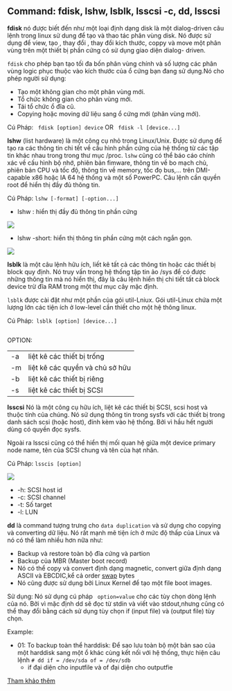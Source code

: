 ## Command: fdisk, lshw, lsblk, lsscsi -c, dd, lsscsi

**fdisk** nó được biết đến như một loại định dạng disk là một dialog-driven câu lệnh trong linux sử dung để tạo và thao tác phân vùng disk. Nó được sử dụng để view, tạo , thay đổi , thay đổi kích thước, coppy và move một phân vùng trên một thiết bị phần cứng có sử dụng giao diện dialog- driven.

`fdisk` cho phép bạn tạo tối đa bốn phân vùng chính và số lượng các phân vùng logic phục thuộc vào kích thước của ổ cứng bạn đang sử dụng.Nó cho phép người sử dụng:
- Tạo một không gian cho một phân vùng mới.
- Tổ chức không gian cho phân vùng mới.
- Tái tổ chức ổ đĩa cũ.
- Copying hoặc moving dữ liệu sang ổ cứng mới (phân vùng mới).

Cú Pháp: ` fdisk [option] device` OR ` fdisk -l [device...]`

**lshw** (list hardware) là một công cụ nhỏ trong Linux/Unix. Được sử dụng để tạo ra các thông tin chi tết về cấu hình phần cứng của hệ thống từ các tập tin khác nhau trong trong thư mục /proc. `lshw` cũng có thể báo cáo chính xác về cấu hình bộ nhớ, phiên bản fimware, thông tin về bo mạch chủ, phiên bản CPU và tốc độ, thông tin về memory, tốc đọ bus,... trên DMI-capable x86 hoặc IA 64 hệ thống và một số PowerPC. Câu lệnh cần quyền root để hiển thị đầy đủ thông tin.

Cú Pháp: `lshw [-format] [-option...]`

- lshw : hiển thị đầy đủ thông tin phần cứng

<img src="https://i.imgur.com/TJaDkMf.jpg">

- lshw -short: hiển thị thông tin phần cứng một cách ngắn gọn.

<img src="https://i.imgur.com/4y5Plq7.jpg">

**lsblk** là một câu lệnh hữu ích, liết kê tất cả các thông tin hoặc các thiết bị block quy định. Nó truy vấn trong hệ thống tập tin ảo /sys để có được những thông tin mà nó hiển thị, đây là câu lệnh hiển thị chi tiết tất cả  block device trừ đĩa RAM trong  một thư mục cây mặc định.

`lsblk` được cài đặt như một phần của gói util-Lniux. Gói util-Linux chứa một lượng lớn các tiện ích ở low-level cần thiết cho một hệ thông linux.

Cú Pháp:` lsblk [option] [device...]`

<img srsc="https://i.imgur.com/y6d1rZo.jpg">

OPTION:

|   |   |
|---|---|
|-a| liệt kê các thiết bị trống|
|-m| liệt kê các quyền và chủ sở hữu|
|-b| liệt kê các thiết bị riêng|
|-s | liệt kê các thiết bị SCSI|

**lsscsi** Nó là một công cụ hữu ích, liệt kê các thiết bị SCSI, scsi host và thuộc tính của chúng. Nó sử dụng thông tin trong sysfs với các thiết bị trong danh sách scsi (hoặc host), đính kèm vào hệ thống. Bởi vì hầu hết người dùng có quyền đọc sysfs.

Ngoài ra lsscsi cũng có thể hiển thị mối quan hệ giữa một device primary node name, tên của SCSI chung và tên của hạt nhân.

Cú Pháp: `lsscis [option]`

<img src="https://i.imgur.com/zuuqtpW.jpg">

- -h: SCSI host id
- -c: SCSI channel
- -t: Số target
- -l: LUN

**dd** là command tượng trưng cho `data duplication` và sử dụng cho copying và converting dữ liệu. Nó rất mạnh mẽ tiện ích ở mức độ thấp của Linux và nó có thể làm nhiều hơn nữa như:
- Backup và restore toàn bộ đĩa cứng và partion
- Backup của MBR (Master boot record)
- Nó có thể copy và convert định dạng magnetic, convert giữa định dạng ASCII và EBCDIC,kể cả order [swap](https://github.com/utnguyen153s2/Linux_Basic/blob/master/swap.md) bytes 
- Nó cũng được sử dụng bởi Linux Kernel để tạo một file boot images.

Sử dụng: Nó sử dụng cú pháp ` option=value` cho các tùy chọn dòng lệnh của nó. Bởi vì mặc định dd sẽ đọc từ stdin và viết vào stdout,nhưng cũng có thể thay đổi bằng cách sử dụng tùy chọn if (input file) và (output file) tùy chọn.

Example:
- 01: To backup toàn thể harddisk: Để sao lưu toàn bộ một bản sao của một harddisk sang một ổ khác cùng kết nối với hệ thống, thực hiện câu lệnh
`# dd if = /dev/sda of = /dev/sdb`
  - if đại diện cho inputfile và of đại diện cho outputfie
  
[Tham khảo thêm](https://www.geeksforgeeks.org/dd-command-linux/)
